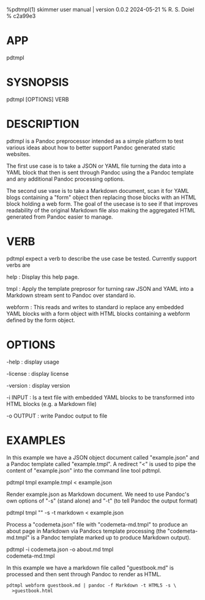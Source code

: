 %pdtmpl(1) skimmer user manual | version 0.0.2 2024-05-21
% R. S. Doiel
% c2a99e3

# APP

pdtmpl

# SYSNOPSIS

pdtmpl [OPTIONS] VERB

# DESCRIPTION

pdtmpl is a Pandoc preprocessor intended as a simple platform to test various
ideas about how to better support Pandoc generated static websites.

The first use case is to take a JSON or YAML file
turning the data into a YAML block that then is sent through Pandoc using
the a Pandoc template and any additional Pandoc processing options. 

The second use vase is to take a Markdown document, scan it for YAML blogs
containing a "form" object then replacing those blocks with an HTML block
holding a web form. The goal of the usecase is to see if that improves
readability of the original Markdown file also making the aggregated 
HTML generated from Pandoc easier to manage.

# VERB

pdtmpl expect a verb to describe the use case be tested. Currently
support verbs are

help
: Display this help page.

tmpl
: Apply the template preprosor for turning raw JSON and YAML into
a Markdown stream sent to Pandoc over standard io.

webform
: This reads and writes to standard io replace any embedded YAML blocks
with a form object with HTML blocks containing a webform defined by the
form object.

# OPTIONS

-help
: display usage

-license
: display license

-version
: display version

-i INPUT
: Is a text file with embedded YAML blocks to be transformed
into HTML blocks (e.g. a Markdown file)

-o OUTPUT
: write Pandoc output to file

# EXAMPLES

In this example we have a JSON object document called
"example.json" and a Pandoc template called "example.tmpl".
A redirect "<" is used to pipe the content of "example.json"
into the command line tool pdtmpl.

  pdtmpl tmpl example.tmpl < example.json

Render example.json as Markdown document. We need to use
Pandoc's own options of "-s" (stand alone) and "-t" (to
tell Pandoc the output format)

  pdtmpl tmpl "" -s -t markdown < example.json

Process a "codemeta.json" file with "codemeta-md.tmpl" to
produce an about page in Markdown via Pandocs template
processing (the "codemeta-md.tmpl" is a Pandoc template
marked up to produce Markdown output).

  pdtmpl -i codemeta.json -o about.md tmpl \
             codemeta-md.tmpl


In this example we have a markdown file called "guestbook.md"
is processed and then sent through Pandoc to render as HTML.

~~~shell
pdtmpl webform guestbook.md | pandoc -f Markdown -t HTML5 -s \
  >guestbook.html
~~~

